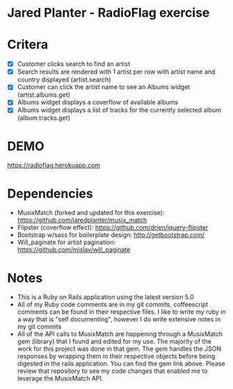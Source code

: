 # Jared Planter - RadioFlag exercise

# Critera
- [x] Customer clicks search to find an artist
- [x] Search results are rendered with 1 artist per row with artist name and country displayed (artist.search)
- [x] Customer can click the artist name to see an Albums widget (artist.albums.get)
- [x] Albums widget displays a coverflow of available albums
- [x] Albums widget displays a list of tracks for the currently selected album (album.tracks.get)

# DEMO
https://radioflag.herokuapp.com

# Dependencies 
* MusixMatch (forked and updated for this exercise): https://github.com/jaredplanter/musix_match
* Flipster (coverflow effect): https://github.com/drien/jquery-flipster
* Bootstrap w/sass for boilerplate design: http://getbootstrap.com/
* Will_paginate for artist pagination: https://github.com/mislav/will_paginate

# Notes
* This is a Ruby on Rails application using the latest version 5.0
* All of my Ruby code comments are in my git commits, coffeescript comments can be found in their respective files. I like to write my ruby in a way that is "self documenting", however I do write extensive notes in my git commits
* All of the API calls to MusixMatch are happening through a MusixMatch gem (library) that I found and edited for my use. The majority of the work for this project was done in that gem. The gem handles the JSON responses by wrapping them in their respective objects before being digested in the rails application. You can find the gem link above. Please review that repository to see my code changes that enabled me to leverage the MusixMatch API.
